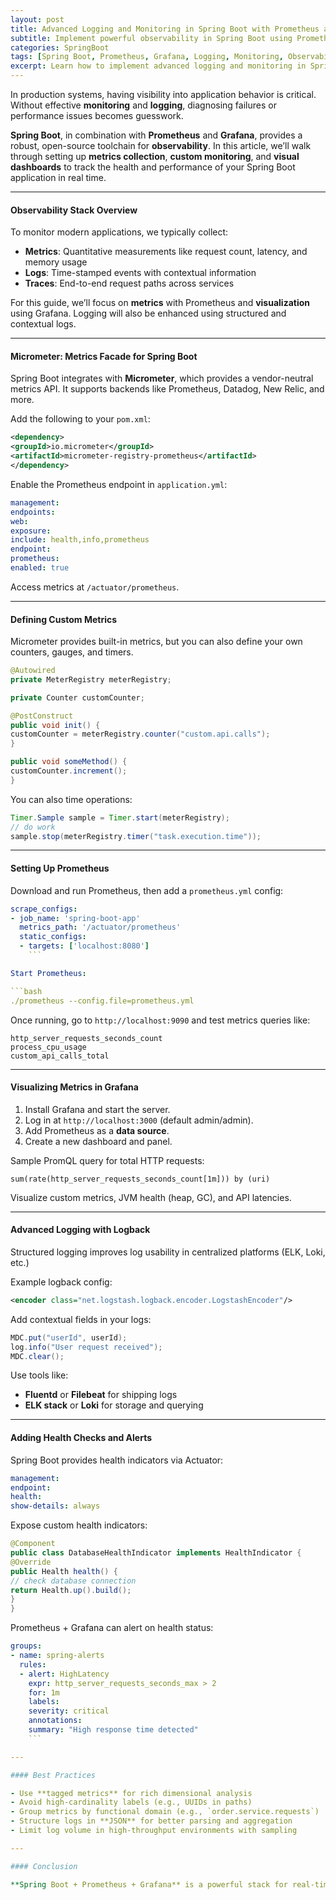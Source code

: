 ```yaml
---
layout: post
title: Advanced Logging and Monitoring in Spring Boot with Prometheus and Grafana
subtitle: Implement powerful observability in Spring Boot using Prometheus for metrics and Grafana for real-time visualization
categories: SpringBoot
tags: [Spring Boot, Prometheus, Grafana, Logging, Monitoring, Observability, Micrometer]
excerpt: Learn how to implement advanced logging and monitoring in Spring Boot applications using Prometheus and Grafana. Set up metrics, visualize performance, and build real-time dashboards for operational insights.
---
```

In production systems, having visibility into application behavior is critical. Without effective **monitoring** and **logging**, diagnosing failures or performance issues becomes guesswork.

**Spring Boot**, in combination with **Prometheus** and **Grafana**, provides a robust, open-source toolchain for **observability**. In this article, we’ll walk through setting up **metrics collection**, **custom monitoring**, and **visual dashboards** to track the health and performance of your Spring Boot application in real time.

---

#### Observability Stack Overview

To monitor modern applications, we typically collect:

- **Metrics**: Quantitative measurements like request count, latency, and memory usage
- **Logs**: Time-stamped events with contextual information
- **Traces**: End-to-end request paths across services

For this guide, we’ll focus on **metrics** with Prometheus and **visualization** using Grafana. Logging will also be enhanced using structured and contextual logs.

---

#### Micrometer: Metrics Facade for Spring Boot

Spring Boot integrates with **Micrometer**, which provides a vendor-neutral metrics API. It supports backends like Prometheus, Datadog, New Relic, and more.

Add the following to your `pom.xml`:

```xml
<dependency>
<groupId>io.micrometer</groupId>
<artifactId>micrometer-registry-prometheus</artifactId>
</dependency>
```

Enable the Prometheus endpoint in `application.yml`:

```yml
management:
endpoints:
web:
exposure:
include: health,info,prometheus
endpoint:
prometheus:
enabled: true
```

Access metrics at `/actuator/prometheus`.

---

#### Defining Custom Metrics

Micrometer provides built-in metrics, but you can also define your own counters, gauges, and timers.

```java
@Autowired
private MeterRegistry meterRegistry;

private Counter customCounter;

@PostConstruct
public void init() {
customCounter = meterRegistry.counter("custom.api.calls");
}

public void someMethod() {
customCounter.increment();
}
```

You can also time operations:

```java
Timer.Sample sample = Timer.start(meterRegistry);
// do work
sample.stop(meterRegistry.timer("task.execution.time"));
```

---

#### Setting Up Prometheus

Download and run Prometheus, then add a `prometheus.yml` config:

```yml
scrape_configs:
- job_name: 'spring-boot-app'
  metrics_path: '/actuator/prometheus'
  static_configs:
  - targets: ['localhost:8080']
    ```

Start Prometheus:

```bash
./prometheus --config.file=prometheus.yml
```

Once running, go to `http://localhost:9090` and test metrics queries like:

```
http_server_requests_seconds_count
process_cpu_usage
custom_api_calls_total
```

---

#### Visualizing Metrics in Grafana

1. Install Grafana and start the server.
2. Log in at `http://localhost:3000` (default admin/admin).
3. Add Prometheus as a **data source**.
4. Create a new dashboard and panel.

Sample PromQL query for total HTTP requests:

```
sum(rate(http_server_requests_seconds_count[1m])) by (uri)
```

Visualize custom metrics, JVM health (heap, GC), and API latencies.

---

#### Advanced Logging with Logback

Structured logging improves log usability in centralized platforms (ELK, Loki, etc.)

Example logback config:

```xml
<encoder class="net.logstash.logback.encoder.LogstashEncoder"/>
```

Add contextual fields in your logs:

```java
MDC.put("userId", userId);
log.info("User request received");
MDC.clear();
```

Use tools like:
- **Fluentd** or **Filebeat** for shipping logs
- **ELK stack** or **Loki** for storage and querying

---

#### Adding Health Checks and Alerts

Spring Boot provides health indicators via Actuator:

```yml
management:
endpoint:
health:
show-details: always
```

Expose custom health indicators:

```java
@Component
public class DatabaseHealthIndicator implements HealthIndicator {
@Override
public Health health() {
// check database connection
return Health.up().build();
}
}
```

Prometheus + Grafana can alert on health status:

```yml
groups:
- name: spring-alerts
  rules:
  - alert: HighLatency
    expr: http_server_requests_seconds_max > 2
    for: 1m
    labels:
    severity: critical
    annotations:
    summary: "High response time detected"
    ```

---

#### Best Practices

- Use **tagged metrics** for rich dimensional analysis
- Avoid high-cardinality labels (e.g., UUIDs in paths)
- Group metrics by functional domain (e.g., `order.service.requests`)
- Structure logs in **JSON** for better parsing and aggregation
- Limit log volume in high-throughput environments with sampling

---

#### Conclusion

**Spring Boot + Prometheus + Grafana** is a powerful stack for real-time monitoring and observability. With Micrometer's seamless integration, custom metric tracking, structured logs, and rich dashboards, developers can
